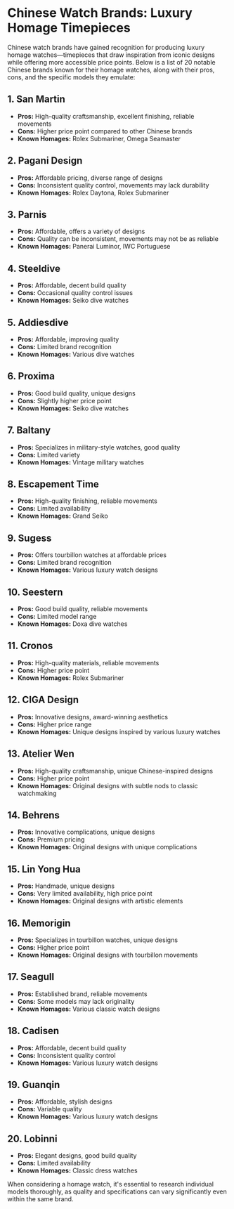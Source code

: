 # Chinese Watch Brands: Luxury Homage Timepieces

Chinese watch brands have gained recognition for producing luxury homage watches—timepieces that draw inspiration from iconic designs while offering more accessible price points. Below is a list of 20 notable Chinese brands known for their homage watches, along with their pros, cons, and the specific models they emulate:

## 1. San Martin
- **Pros:** High-quality craftsmanship, excellent finishing, reliable movements
- **Cons:** Higher price point compared to other Chinese brands
- **Known Homages:** Rolex Submariner, Omega Seamaster

## 2. Pagani Design
- **Pros:** Affordable pricing, diverse range of designs
- **Cons:** Inconsistent quality control, movements may lack durability
- **Known Homages:** Rolex Daytona, Rolex Submariner

## 3. Parnis
- **Pros:** Affordable, offers a variety of designs
- **Cons:** Quality can be inconsistent, movements may not be as reliable
- **Known Homages:** Panerai Luminor, IWC Portuguese

## 4. Steeldive
- **Pros:** Affordable, decent build quality
- **Cons:** Occasional quality control issues
- **Known Homages:** Seiko dive watches

## 5. Addiesdive
- **Pros:** Affordable, improving quality
- **Cons:** Limited brand recognition
- **Known Homages:** Various dive watches

## 6. Proxima
- **Pros:** Good build quality, unique designs
- **Cons:** Slightly higher price point
- **Known Homages:** Seiko dive watches

## 7. Baltany
- **Pros:** Specializes in military-style watches, good quality
- **Cons:** Limited variety
- **Known Homages:** Vintage military watches

## 8. Escapement Time
- **Pros:** High-quality finishing, reliable movements
- **Cons:** Limited availability
- **Known Homages:** Grand Seiko

## 9. Sugess
- **Pros:** Offers tourbillon watches at affordable prices
- **Cons:** Limited brand recognition
- **Known Homages:** Various luxury watch designs

## 10. Seestern
- **Pros:** Good build quality, reliable movements
- **Cons:** Limited model range
- **Known Homages:** Doxa dive watches

## 11. Cronos
- **Pros:** High-quality materials, reliable movements
- **Cons:** Higher price point
- **Known Homages:** Rolex Submariner

## 12. CIGA Design
- **Pros:** Innovative designs, award-winning aesthetics
- **Cons:** Higher price range
- **Known Homages:** Unique designs inspired by various luxury watches

## 13. Atelier Wen
- **Pros:** High-quality craftsmanship, unique Chinese-inspired designs
- **Cons:** Higher price point
- **Known Homages:** Original designs with subtle nods to classic watchmaking

## 14. Behrens
- **Pros:** Innovative complications, unique designs
- **Cons:** Premium pricing
- **Known Homages:** Original designs with unique complications

## 15. Lin Yong Hua
- **Pros:** Handmade, unique designs
- **Cons:** Very limited availability, high price point
- **Known Homages:** Original designs with artistic elements

## 16. Memorigin
- **Pros:** Specializes in tourbillon watches, unique designs
- **Cons:** Higher price point
- **Known Homages:** Original designs with tourbillon movements

## 17. Seagull
- **Pros:** Established brand, reliable movements
- **Cons:** Some models may lack originality
- **Known Homages:** Various classic watch designs

## 18. Cadisen
- **Pros:** Affordable, decent build quality
- **Cons:** Inconsistent quality control
- **Known Homages:** Various luxury watch designs

## 19. Guanqin
- **Pros:** Affordable, stylish designs
- **Cons:** Variable quality
- **Known Homages:** Various luxury watch designs

## 20. Lobinni
- **Pros:** Elegant designs, good build quality
- **Cons:** Limited availability
- **Known Homages:** Classic dress watches

When considering a homage watch, it's essential to research individual models thoroughly, as quality and specifications can vary significantly even within the same brand.